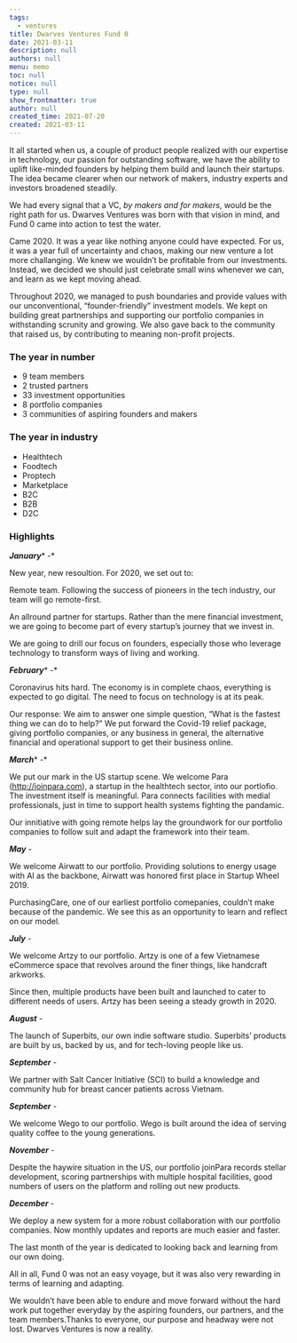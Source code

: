 ```yaml
---
tags: 
  - ventures
title: Dwarves Ventures Fund 0
date: 2021-03-11
description: null
authors: null
menu: memo
toc: null
notice: null
type: null
show_frontmatter: true
author: null
created_time: 2021-07-20
created: 2021-03-11
---
```


It all started when us, a couple of product people realized with our expertise in technology, our passion for outstanding software, we have the ability to uplift like-minded founders by helping them build and launch their startups. The idea became clearer when our network of makers, industry experts and investors broadened steadily.


We had every signal that a VC, *by makers and for makers*, would be the right path for us. Dwarves Ventures was born with that vision in mind, and Fund 0 came into action to test the water.


Came 2020. It was a year like nothing anyone could have expected. For us, it was a year full of uncertainty and chaos, making our new venture a lot more challanging. We knew we wouldn’t be profitable from our investments. Instead, we decided we should just celebrate small wins whenever we can, and learn as we kept moving ahead.


Throughout 2020, we managed to push boundaries and provide values with our unconventional, “founder-friendly” investment models. We kept on building great partnerships and supporting our portfolio companies in withstanding scrunity and growing. We also gave back to the community that raised us, by contributing to meaning non-profit projects.

### The year in number

* 9 team members
* 2 trusted partners
* 33 investment opportunities
* 8 portfolio companies
* 3 communities of aspiring founders and makers

### The year in industry

* Healthtech
* Foodtech
* Proptech
* Marketplace
* B2C
* B2B
* D2C

### Highlights

***January**** -*

New year, new resoultion. For 2020, we set out to:

Remote team. Following the success of pioneers in the tech industry, our team will go remote-first.

An allround partner for startups. Rather than the mere financial investment, we are going to become part of every startup’s journey that we invest in.

We are going to drill our focus on founders, especially those who leverage technology to transform ways of living and working.

***February**** -*

Coronavirus hits hard. The economy is in complete chaos, everything is expected to go digital. The need to focus on technology is at its peak.

Our response: We aim to answer one simple question, “What is the fastest thing we can do to help?” We put forward the Covid-19 relief package, giving portfolio companies, or any business in general, the alternative financial and operational support to get their business online.

***March**** -*

We put our mark in the US startup scene. We welcome Para (http://joinpara.com), a startup in the healthtech sector, into our portlofio. The investment itself is meaningful. Para connects facilities with medial professionals, just in time to support health systems fighting the pandamic.

Our innitiative with going remote helps lay the groundwork for our portfolio companies to follow suit and adapt the framework into their team.

***May*** -

We welcome Airwatt to our portfolio. Providing solutions to energy usage with AI as the backbone, Airwatt was honored first place in Startup Wheel 2019.

PurchasingCare, one of our earliest portfolio comepanies, couldn’t make because of the pandemic. We see this as an opportunity to learn and reflect on our model.

***July*** -

We welcome Artzy to our portfolio. Artzy is one of a few Vietnamese eCommerce space that revolves around the finer things, like handcraft arkworks.

Since then, multiple products have been built and launched to cater to different needs of users. Artzy has been seeing a steady growth in 2020.

***August*** -

The launch of Superbits, our own indie software studio. Superbits’ products are built by us, backed by us, and for tech-loving people like us.

***September*** -

We partner with Salt Cancer Initiative (SCI) to build a knowledge and community hub for breast cancer patients across Vietnam.

***September*** -

We welcome Wego to our portfolio. Wego is built around the idea of serving quality coffee to the young generations.

***November*** -

Despite the haywire situation in the US, our portfolio joinPara records stellar development, scoring partnerships with multiple hospital facilities, good numbers of users on the platform and rolling out new products.

***December*** -

We deploy a new system for a more robust collaboration with our portfolio companies. Now monthly updates and reports are much easier and faster.


The last month of the year is dedicated to looking back and learning from our own doing.

All in all, Fund 0 was not an easy voyage, but it was also very rewarding in terms of learning and adapting.


We wouldn’t have been able to endure and move forward without the hard work put together everyday by the aspiring founders, our partners, and the team members.Thanks to everyone, our purpose and headway were not lost. Dwarves Ventures is now a reality.
